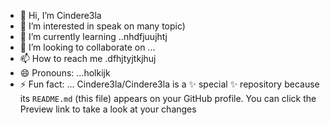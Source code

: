 - 👋 Hi, I’m Cindere3la
- 👀 I’m interested in speak on many topic)
- 🌱 I’m currently learning ..nhdfjuujhtj
- 💞️ I’m looking to collaborate on ...
- 📫 How to reach me .dfhjtyjtkjhuj
- 😄 Pronouns: ...holkijk
- ⚡ Fun fact: ...
Cindere3la/Cindere3la is a ✨ special ✨ repository because its `README.md` (this file) appears on your GitHub profile.
You can click the Preview link to take a look at your changes
